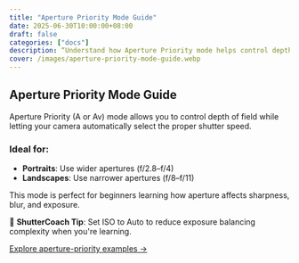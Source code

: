 ```yaml
---
title: "Aperture Priority Mode Guide"
date: 2025-06-30T10:00:00+08:00
draft: false
categories: ["docs"]
description: “Understand how Aperture Priority mode helps control depth of field for portraits and landscapes.”
cover: /images/aperture-priority-mode-guide.webp
---
```


## Aperture Priority Mode Guide

Aperture Priority (A or Av) mode allows you to control depth of field while letting your camera automatically select the proper shutter speed.

### Ideal for:
- **Portraits**: Use wider apertures (f/2.8–f/4)
- **Landscapes**: Use narrower apertures (f/8–f/11)

This mode is perfect for beginners learning how aperture affects sharpness, blur, and exposure.

📸 **ShutterCoach Tip**: Set ISO to Auto to reduce exposure balancing complexity when you're learning.

[Explore aperture-priority examples →](/)